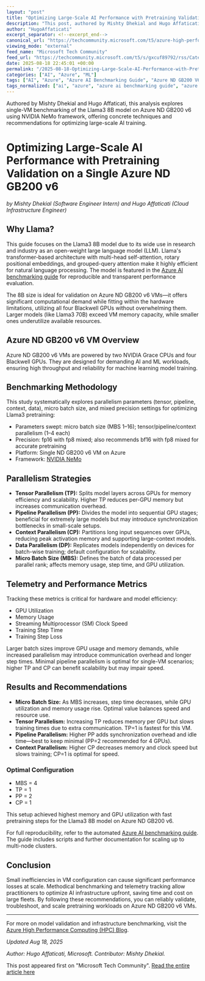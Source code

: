 ```yaml
---
layout: "post"
title: "Optimizing Large-Scale AI Performance with Pretraining Validation on a Single Azure ND GB200 v6"
description: "This post, authored by Mishty Dhekial and Hugo Affaticati, presents a deep-dive into benchmarking Azure ND GB200 v6 virtual machines for pretraining lightweight Llama3 8B models using the NVIDIA NeMo framework. It covers model architecture, parallelism strategies, telemetry metrics, and benchmarking methodology, highlighting recommendations for optimal performance. Readers will learn about fine-grained tuning on Azure VMs, practical impacts of parallelism parameters, and actionable results for reproducible, scalable AI workloads."
author: "HugoAffaticati"
excerpt_separator: <!--excerpt_end-->
canonical_url: "https://techcommunity.microsoft.com/t5/azure-high-performance-computing/optimizing-large-scale-ai-performance-with-pretraining/ba-p/4445273"
viewing_mode: "external"
feed_name: "Microsoft Tech Community"
feed_url: "https://techcommunity.microsoft.com/t5/s/gxcuf89792/rss/Category?category.id=Azure"
date: 2025-08-18 22:45:01 +00:00
permalink: "/2025-08-18-Optimizing-Large-Scale-AI-Performance-with-Pretraining-Validation-on-a-Single-Azure-ND-GB200-v6.html"
categories: ["AI", "Azure", "ML"]
tags: ["AI", "Azure", "Azure AI Benchmarking Guide", "Azure ND GB200 V6", "Benchmarking", "Bf16", "Cloud Infrastructure", "Community", "Context Parallelism", "Data Parallelism", "Fp16", "Fp8 Mixed Precision", "GPU Utilization", "GPUs", "Large Language Models", "Llama3", "LLM Architecture", "Machine Learning", "Memory Usage", "Micro Batch Size", "ML", "Model Validation", "NVIDIA NeMo", "Parallelism", "Performance Tuning", "Pipeline Parallelism", "Pretraining", "Scalable AI Workloads", "SM Clock Speed", "Telemetry", "Tensor Parallelism"]
tags_normalized: ["ai", "azure", "azure ai benchmarking guide", "azure nd gb200 v6", "benchmarking", "bf16", "cloud infrastructure", "community", "context parallelism", "data parallelism", "fp16", "fp8 mixed precision", "gpu utilization", "gpus", "large language models", "llama3", "llm architecture", "machine learning", "memory usage", "micro batch size", "ml", "model validation", "nvidia nemo", "parallelism", "performance tuning", "pipeline parallelism", "pretraining", "scalable ai workloads", "sm clock speed", "telemetry", "tensor parallelism"]
---
```


Authored by Mishty Dhekial and Hugo Affaticati, this analysis explores single-VM benchmarking of the Llama3 8B model on Azure ND GB200 v6 using NVIDIA NeMo framework, offering concrete techniques and recommendations for optimizing large-scale AI training.<!--excerpt_end-->

# Optimizing Large-Scale AI Performance with Pretraining Validation on a Single Azure ND GB200 v6

*by Mishty Dhekial (Software Engineer Intern) and Hugo Affaticati (Cloud Infrastructure Engineer)*

## Why Llama?

This guide focuses on the Llama3 8B model due to its wide use in research and industry as an open-weight large language model (LLM). Llama's transformer-based architecture with multi-head self-attention, rotary positional embeddings, and grouped-query attention make it highly efficient for natural language processing. The model is featured in the [Azure AI benchmarking guide](https://github.com/Azure/AI-benchmarking-guide/tree/main) for reproducible and transparent performance evaluation.

The 8B size is ideal for validation on Azure ND GB200 v6 VMs—it offers significant computational demand while fitting within the hardware limitations, utilizing all four Blackwell GPUs without overwhelming them. Larger models (like Llama3 70B) exceed VM memory capacity, while smaller ones underutilize available resources.

## Azure ND GB200 v6 VM Overview

Azure ND GB200 v6 VMs are powered by two NVIDIA Grace CPUs and four Blackwell GPUs. They are designed for demanding AI and ML workloads, ensuring high throughput and reliability for machine learning model training.

## Benchmarking Methodology

This study systematically explores parallelism parameters (tensor, pipeline, context, data), micro batch size, and mixed precision settings for optimizing Llama3 pretraining:

- Parameters swept: micro batch size (MBS 1–16); tensor/pipeline/context parallelism (1–4 each)
- Precision: fp16 with fp8 mixed; also recommends bf16 with fp8 mixed for accurate pretraining
- Platform: Single ND GB200 v6 VM on Azure
- Framework: [NVIDIA NeMo](https://docs.nvidia.com/nemo-framework/user-guide/latest/llms/llama3.html)

## Parallelism Strategies

- **Tensor Parallelism (TP):** Splits model layers across GPUs for memory efficiency and scalability. Higher TP reduces per-GPU memory but increases communication overhead.
- **Pipeline Parallelism (PP):** Divides the model into sequential GPU stages; beneficial for extremely large models but may introduce synchronization bottlenecks in small-scale setups.
- **Context Parallelism (CP):** Partitions long input sequences over GPUs, reducing peak activation memory and supporting large-context models.
- **Data Parallelism (DP):** Replicates models independently on devices for batch-wise training; default configuration for scalability.
- **Micro Batch Size (MBS):** Defines the batch of data processed per parallel rank; affects memory usage, step time, and GPU utilization.

## Telemetry and Performance Metrics

Tracking these metrics is critical for hardware and model efficiency:

- GPU Utilization
- Memory Usage
- Streaming Multiprocessor (SM) Clock Speed
- Training Step Time
- Training Step Loss

Larger batch sizes improve GPU usage and memory demands, while increased parallelism may introduce communication overhead and longer step times. Minimal pipeline parallelism is optimal for single-VM scenarios; higher TP and CP can benefit scalability but may impair speed.

## Results and Recommendations

- **Micro Batch Size:** As MBS increases, step time decreases, while GPU utilization and memory usage rise. Optimal value balances speed and resource use.
- **Tensor Parallelism:** Increasing TP reduces memory per GPU but slows training times due to extra communication. TP=1 is fastest for this VM.
- **Pipeline Parallelism:** Higher PP adds synchronization overhead and idle time—best to keep minimal (PP=2 recommended for 4 GPUs).
- **Context Parallelism:** Higher CP decreases memory and clock speed but slows training; CP=1 is optimal for speed.

### Optimal Configuration

- MBS = 4
- TP = 1
- PP = 2
- CP = 1

This setup achieved highest memory and GPU utilization with fast pretraining steps for the Llama3 8B model on Azure ND GB200 v6.

For full reproducibility, refer to the automated [Azure AI benchmarking guide](https://github.com/Azure/AI-benchmarking-guide/tree/main). The guide includes scripts and further documentation for scaling up to multi-node clusters.

## Conclusion

Small inefficiencies in VM configuration can cause significant performance losses at scale. Methodical benchmarking and telemetry tracking allow practitioners to optimize AI infrastructure upfront, saving time and cost on large fleets. By following these recommendations, you can reliably validate, troubleshoot, and scale pretraining workloads on Azure ND GB200 v6 VMs.

---

For more on model validation and infrastructure benchmarking, visit the [Azure High Performance Computing (HPC) Blog](/category/azure/blog/azurehighperformancecomputingblog).

_Updated Aug 18, 2025_

_Author: Hugo Affaticati, Microsoft. Contributor: Mishty Dhekial._

This post appeared first on "Microsoft Tech Community". [Read the entire article here](https://techcommunity.microsoft.com/t5/azure-high-performance-computing/optimizing-large-scale-ai-performance-with-pretraining/ba-p/4445273)
